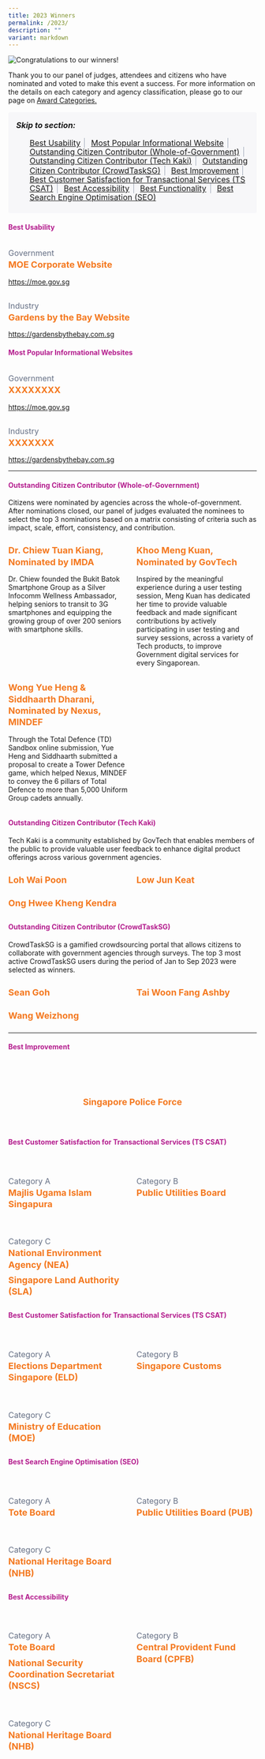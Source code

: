 ```yaml
---
title: 2023 Winners
permalink: /2023/
description: ""
variant: markdown
---
```

<style type="text/css">
.content h4, h4 {
    color: #B41E8E;
    font-weight: 700;
}
.winner {
    font-size: 1.125rem;
    color: #F47920;
    font-weight: 700;
    line-height: 1.3 !important;
    margin-top: 0;
    margin-bottom: 8px;
}
.classification {
    font-size: 1rem;
    color: #667085;
    line-height: 1.5 !important;
}
.grid-container {
    display: grid;
    gap: 1rem;
    justify-content: center;
    padding-top: 12px;
}
.g-col-2 {
    grid-template-columns: repeat(auto-fit, minmax(20rem, 2fr));
}
.g-col-3 {
    grid-template-columns: repeat(auto-fit, minmax(15rem, 3fr));
}
.grid-container figure {
    margin-left: 0;
    margin-right: 16px;
}
.grid-container .media+.media {
    border: 0 none !important;
    margin-top: 0 !important;
    padding: 0 !important;
}
#toc-panel {
    background-color: #F7F7F9;
    word-break: break-word;
    padding: 16px;
    border-radius: 4px;
    margin-top: 16px;
}
h5.toc-title {
    margin: 0;
    font-size: 1rem;
}
ul.toc-links {
    margin-top: 16px;
    margin-bottom: 8px;
    font-size: 1rem;
}
ul.toc-links li {
    display: inline;
    margin: 0 8px 0 0;
    padding-right: 8px;
    border-right: 1px solid #98A2B3;
    font-size: 1rem;
    line-height: 1rem;
}
ul.toc-links li:last-child {
    border-right: 0;
}
</style>
  <div><img alt="Congratulations to our winners!" src="/images/congrats_banner.png"></div>
  <p>Thank you to our panel of judges, attendees and citizens who have nominated and voted to make this event a success. For more information on the details on each category and agency classification, please go to our page on <a aria-label="Link to Award Categories page" href="/award-categories/">Award Categories.</a></p>
  <div role="navigation" id="toc-panel">
    <h5 class="toc-title">Skip to section:</h5>
    <ul class="toc-links">
      <li><a href="#bu">Best Usability</a></li>
      <li><a href="#popular">Most Popular Informational Website</a></li>
      <li><a href="#occ-wog">Outstanding Citizen Contributor (Whole-of-Government)</a></li>
      <li><a href="#occ-tk">Outstanding Citizen Contributor (Tech Kaki)</a></li>
      <li><a href="#occ-ctsg">Outstanding Citizen Contributor (CrowdTaskSG)</a></li>
      <li><a href="#improve">Best Improvement</a></li>
      <li><a href="#csat">Best Customer Satisfaction for Transactional Services (TS CSAT)</a></li>
      <li><a href="#accessibility">Best Accessibility</a></li>
      <li><a href="#functionality">Best Functionality</a></li>
      <li><a href="#seo">Best Search Engine Optimisation (SEO)</a></li>
    </ul>
  </div>
  <h4 id="bu" class="has-text-centered">Best Usability</h4>
  <div class="row is-multiline">
    <div class="col is-4">
      <figure class="image is-5by4 margin--none"><img alt="" src="/images/gov_moe.png"></figure>
    </div>
    <div class="col is-8">
      <div class="classification">Government</div>
      <div class="winner has-text-left">MOE Corporate Website</div>
      <p class="margin--top--none"><a target="_blank" href="https://moe.gov.sg">https://moe.gov.sg</a></p>
    </div>
    <div class="col is-4">
      <figure class="image is-5by4 margin--none"><img alt="" src="/images/industry_gbtb.png"></figure>
    </div>
    <div class="col is-8">
      <div class="classification">Industry</div>
      <div class="winner has-text-left">Gardens by the Bay Website</div>
      <p class="margin--top--none"><a target="_blank" href="https://gardensbythebay.com.sg">https://gardensbythebay.com.sg</a></p>
    </div>
  </div>
  <h4 id="popular" class="has-text-centered">Most Popular Informational Websites</h4>
  <div class="row is-multiline">
    <div class="col is-4">
      <figure class="image is-5by4 margin--none"><img alt="" src="/images/gov_moe.png"></figure>
    </div>
    <div class="col is-8">
      <div class="classification">Government</div>
      <div class="winner has-text-left">XXXXXXXX</div>
      <p class="margin--top--none"><a target="_blank" href="https://moe.gov.sg">https://moe.gov.sg</a></p>
    </div>
    <div class="col is-4">
      <figure class="image is-5by4 margin--none"><img alt="" src="/images/gov_moe.png"></figure>
    </div>
    <div class="col is-8">
      <div class="classification">Industry</div>
      <div class="winner has-text-left">XXXXXXX</div>
      <p class="margin--top--none"><a target="_blank" href="https://gardensbythebay.com.sg">https://gardensbythebay.com.sg</a></p>
    </div>
  </div>
  <hr>
  <h4 id="occ-wog" class="has-text-centered">Outstanding Citizen Contributor (Whole-of-Government)</h4>
  <p>Citizens were nominated by agencies across the whole-of-government. After nominations closed, our panel of judges evaluated the nominees to select the top 3 nominations based on a matrix consisting of criteria such as impact, scale, effort, consistency, and contribution.</p>
  <div class="grid-container g-col-3">
    <div class="col">
      <div class="winner has-text-left">Dr. Chiew Tuan Kiang, Nominated by IMDA</div>
      <p>Dr. Chiew founded the Bukit Batok Smartphone Group as a Silver Infocomm Wellness Ambassador, helping seniors to transit to 3G smartphones and equipping the growing group of over 200 seniors with smartphone skills.</p>
    </div>
    <div class="col">
      <div class="winner has-text-left">Khoo Meng Kuan, Nominated by GovTech</div>
      <p>Inspired by the meaningful experience during a user testing session, Meng Kuan has dedicated her time to provide valuable feedback and made significant contributions by actively participating in user testing and survey sessions, across a variety of Tech products, to improve Government digital services for every Singaporean.</p>
    </div>
    <div class="col">
      <div class="winner has-text-left">Wong Yue Heng &amp; Siddhaarth Dharani, Nominated by Nexus, MINDEF</div>
      <p>Through the Total Defence (TD) Sandbox online submission, Yue Heng and Siddhaarth submitted a proposal to create a Tower Defence game, which helped Nexus, MINDEF to convey the 6 pillars of Total Defence to more than 5,000 Uniform Group cadets annually.</p>
    </div>
  </div>
  <h4 id="occ-tk" class="has-text-centered">Outstanding Citizen Contributor (Tech Kaki)</h4>
      <p>Tech Kaki is a community established by GovTech that enables members of the public to provide valuable user feedback to enhance digital product offerings across various government agencies.</p>
  <div class="grid-container g-col-3">
    <div class="col">
      <div class="winner has-text-left">Loh Wai Poon</div>
    </div>
    <div class="col">
      <div class="winner has-text-left">Low Jun Keat</div>
    </div>
    <div class="col">
      <div class="winner has-text-left">Ong Hwee Kheng Kendra</div>
    </div>
  </div>
  <h4 id="occ-ctsg" class="has-text-centered">Outstanding Citizen Contributor (CrowdTaskSG)</h4>
      <p>CrowdTaskSG is a gamified crowdsourcing portal that allows citizens to collaborate with government agencies through surveys. The top 3 most active CrowdTaskSG users during the period of Jan to Sep 2023 were selected as winners.  </p>
  <div class="grid-container g-col-3">
    <div class="col">
      <div class="winner has-text-left">Sean Goh</div>
    </div>
    <div class="col">
      <div class="winner has-text-left">Tai Woon Fang Ashby</div>
    </div>
    <div class="col">
      <div class="winner has-text-left">Wang Weizhong</div>
    </div>
  </div>
  <hr>
  <h4 id="improve" class="has-text-centered">Best Improvement</h4>
  <div class="grid-container">
    <div class="is-hidden-mobile">&nbsp;</div>
    <div>
      <article class="media">
        <figure class="media-left"><img src="/images/trophy2_2023.svg" alt=""></figure>
        <div class="media-content">
          <div class="content">
            <div class="winner">Singapore Police Force</div>
          </div>
        </div>
      </article>
    </div>
    <div class="is-hidden-mobile">&nbsp;</div>
  </div>
  <h4 id="csat" class="has-text-centered">Best Customer Satisfaction for Transactional Services (TS CSAT)</h4>
  <div class="grid-container g-col-3">
    <article class="media">
      <figure class="media-left"><img src="/images/trophy2_2023.svg" alt=""></figure>
      <div class="media-content">
        <div class="content">
          <div class="classification">Category A</div>
          <div class="winner">Majlis Ugama Islam Singapura</div>
        </div>
      </div>
    </article>
    <article class="media">
      <figure class="media-left"><img src="/images/trophy2_2023.svg" alt=""></figure>
      <div class="media-content">
        <div class="content">
          <div class="classification">Category B</div>
          <div class="winner">Public Utilities Board</div>
        </div>
      </div>
    </article>
    <article class="media">
      <figure class="media-left"><img src="/images/trophy2_2023.svg" alt=""></figure>
      <div class="media-content">
        <div class="content">
          <div class="classification">Category C</div>
          <div class="winner">National Environment Agency (NEA)</div>
          <div class="winner">Singapore Land Authority (SLA)</div>
        </div>
      </div>
    </article>
  </div>
  <h4 class="has-text-centered">Best Customer Satisfaction for Transactional Services  (TS CSAT) </h4>
  <div class="grid-container g-col-3">
    <article class="media">
      <figure class="media-left"><img src="/images/trophy2_2023.svg" alt=""></figure>
      <div class="media-content">
        <div class="content">
          <div class="classification">Category A</div>
          <div class="winner">Elections Department Singapore (ELD)</div>
        </div>
      </div>
    </article>
    <article class="media">
      <figure class="media-left"><img src="/images/trophy2_2023.svg" alt=""></figure>
      <div class="media-content">
        <div class="content">
          <div class="classification">Category B</div>
          <div class="winner">Singapore Customs</div>
        </div>
      </div>
    </article>
    <article class="media">
      <figure class="media-left"><img src="/images/trophy2_2023.svg" alt=""></figure>
      <div class="media-content">
        <div class="content">
          <div class="classification">Category C</div>
          <div class="winner">Ministry of Education (MOE)</div>
        </div>
      </div>
    </article>
  </div>
  <h4 class="has-text-centered">Best Search Engine Optimisation (SEO)</h4>
  <div class="grid-container g-col-3">
    <article class="media">
      <figure class="media-left"><img src="/images/trophy2_2023.svg" alt=""></figure>
      <div class="media-content">
        <div class="content">
          <div class="classification">Category A</div>
          <div class="winner">Tote Board</div>
        </div>
      </div>
    </article>
    <article class="media">
      <figure class="media-left"><img src="/images/trophy2_2023.svg" alt=""></figure>
      <div class="media-content">
        <div class="content">
          <div class="classification">Category B</div>
          <div class="winner">Public Utilities Board (PUB)</div>
        </div>
      </div>
    </article>
    <article class="media">
      <figure class="media-left"><img src="/images/trophy2_2023.svg" alt=""></figure>
      <div class="media-content">
        <div class="content">
          <div class="classification">Category C</div>
          <div class="winner">National Heritage Board (NHB)</div>
        </div>
      </div>
    </article>
  </div>
  <h4 class="has-text-centered">Best Accessibility</h4>
  <div class="grid-container g-col-3">
    <article class="media">
      <figure class="media-left"><img src="/images/trophy2_2023.svg" alt=""></figure>
      <div class="media-content">
        <div class="content">
          <div class="classification">Category A</div>
          <div class="winner">Tote Board</div>
          <div class="winner">National Security Coordination Secretariat (NSCS)</div>
        </div>
      </div>
    </article>
    <article class="media">
      <figure class="media-left"><img src="/images/trophy2_2023.svg" alt=""></figure>
      <div class="media-content">
        <div class="content">
          <div class="classification">Category B</div>
          <div class="winner">Central Provident Fund Board (CPFB)</div>
        </div>
      </div>
    </article>
    <article class="media">
      <figure class="media-left"><img src="/images/trophy2_2023.svg" alt=""></figure>
      <div class="media-content">
        <div class="content">
          <div class="classification">Category C</div>
          <div class="winner">National Heritage Board (NHB)</div>
        </div>
      </div>
    </article>
  </div>